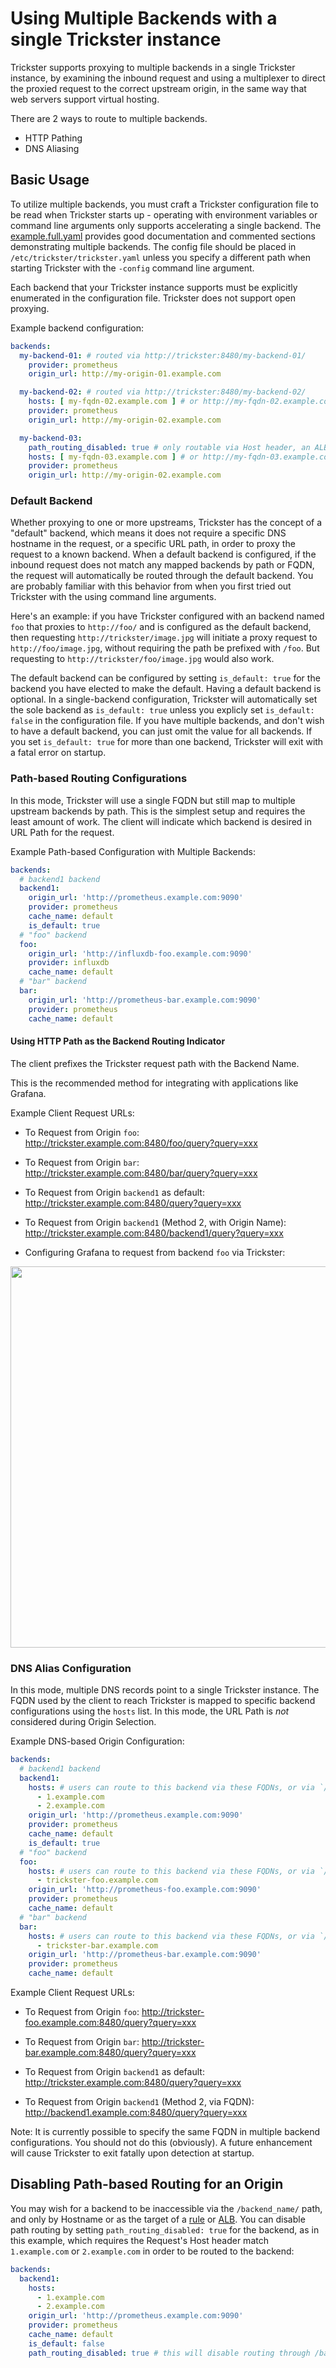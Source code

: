 # Using Multiple Backends with a single Trickster instance

Trickster supports proxying to multiple backends in a single Trickster instance, by examining the inbound request and using a multiplexer to direct the proxied request to the correct upstream origin, in the same way that web servers support virtual hosting. 

There are 2 ways to route to multiple backends.

* HTTP Pathing
* DNS Aliasing

## Basic Usage

To utilize multiple backends, you must craft a Trickster configuration file to be read when Trickster starts up - operating with environment variables or command line arguments only supports accelerating a single backend. The [example.full.yaml](../examples/conf/example.full.yaml) provides good documentation and commented sections demonstrating multiple backends. The config file should be placed in `/etc/trickster/trickster.yaml` unless you specify a different path when starting Trickster with the `-config` command line argument.

Each backend that your Trickster instance supports must be explicitly enumerated in the configuration file. Trickster does not support open proxying.

Example backend configuration:

```yaml
backends:
  my-backend-01: # routed via http://trickster:8480/my-backend-01/
    provider: prometheus
    origin_url: http://my-origin-01.example.com

  my-backend-02: # routed via http://trickster:8480/my-backend-02/
    hosts: [ my-fqdn-02.example.com ] # or http://my-fqdn-02.example.com:8480/
    provider: prometheus
    origin_url: http://my-origin-02.example.com

  my-backend-03:
    path_routing_disabled: true # only routable via Host header, an ALB, or a Rule
    hosts: [ my-fqdn-03.example.com ] # or http://my-fqdn-03.example.com:8480/
    provider: prometheus
    origin_url: http://my-origin-02.example.com
```

### Default Backend

Whether proxying to one or more upstreams, Trickster has the concept of a "default" backend, which means it does not require a specific DNS hostname in the request, or a specific URL path, in order to proxy the request to a known backend. When a default backend is configured, if the inbound request does not match any mapped backends by path or FQDN, the request will automatically be routed through the default backend. You are probably familiar with this behavior from when you first tried out Trickster with the using command line arguments.

Here's an example: if you have Trickster configured with an backend named `foo` that proxies to `http://foo/` and is configured as the default backend, then requesting `http://trickster/image.jpg` will initiate a proxy request to `http://foo/image.jpg`, without requiring the path be prefixed with `/foo`. But requesting to `http://trickster/foo/image.jpg` would also work.

The default backend can be configured by setting `is_default: true` for the backend you have elected to make the default.  Having a default backend is optional. In a single-backend configuration, Trickster will automatically set the sole backend as `is_default: true` unless you explicly set `is_default: false` in the configuration file. If you have multiple backends, and don't wish to have a default backend, you can just omit the value for all backends. If you set `is_default: true` for more than one backend, Trickster will exit with a fatal error on startup.

### Path-based Routing Configurations

In this mode, Trickster will use a single FQDN but still map to multiple upstream backends by path. This is the simplest setup and requires the least amount of work. The client will indicate which backend is desired in URL Path for the request.

Example Path-based Configuration with Multiple Backends:

```yaml
backends:
  # backend1 backend
  backend1:
    origin_url: 'http://prometheus.example.com:9090'
    provider: prometheus
    cache_name: default
    is_default: true
  # "foo" backend
  foo:
    origin_url: 'http://influxdb-foo.example.com:9090'
    provider: influxdb
    cache_name: default
  # "bar" backend
  bar:
    origin_url: 'http://prometheus-bar.example.com:9090'
    provider: prometheus
    cache_name: default
```

#### Using HTTP Path as the Backend Routing Indicator

The client prefixes the Trickster request path with the Backend Name.

This is the recommended method for integrating with applications like Grafana.

Example Client Request URLs:

* To Request from Origin `foo`: <http://trickster.example.com:8480/foo/query?query=xxx>

* To Request from Origin `bar`: <http://trickster.example.com:8480/bar/query?query=xxx>

* To Request from Origin `backend1` as default: <http://trickster.example.com:8480/query?query=xxx>

* To Request from Origin `backend1` (Method 2, with Origin Name): <http://trickster.example.com:8480/backend1/query?query=xxx>

* Configuring Grafana to request from backend `foo` via Trickster:

<img src="./images/grafana-path-origin.png" width=610 />

### DNS Alias Configuration

In this mode, multiple DNS records point to a single Trickster instance. The FQDN used by the client to reach Trickster is mapped to specific backend configurations using the `hosts` list. In this mode, the URL Path is _not_ considered during Origin Selection.

Example DNS-based Origin Configuration:

```yaml
backends:
  # backend1 backend
  backend1:
    hosts: # users can route to this backend via these FQDNs, or via `/backend1`
      - 1.example.com
      - 2.example.com
    origin_url: 'http://prometheus.example.com:9090'
    provider: prometheus
    cache_name: default
    is_default: true
  # "foo" backend
  foo:
    hosts: # users can route to this backend via these FQDNs, or via `/foo`
      - trickster-foo.example.com
    origin_url: 'http://prometheus-foo.example.com:9090'
    provider: prometheus
    cache_name: default
  # "bar" backend
  bar:
    hosts: # users can route to this backend via these FQDNs, or via `/bar`
      - trickster-bar.example.com
    origin_url: 'http://prometheus-bar.example.com:9090'
    provider: prometheus
    cache_name: default
```

Example Client Request URLs:

* To Request from Origin `foo`: <http://trickster-foo.example.com:8480/query?query=xxx>

* To Request from Origin `bar`: <http://trickster-bar.example.com:8480/query?query=xxx>

* To Request from Origin `backend1` as default: <http://trickster.example.com:8480/query?query=xxx>

* To Request from Origin `backend1` (Method 2, via FQDN): <http://backend1.example.com:8480/query?query=xxx>

Note: It is currently possible to specify the same FQDN in multiple backend configurations. You should not do this (obviously). A future enhancement will cause Trickster to exit fatally upon detection at startup.

## Disabling Path-based Routing for an Origin

You may wish for a backend to be inaccessible via the `/backend_name/` path, and only by Hostname or as the target of a [rule](./rule.md) or [ALB](./alb.md). You can disable path routing by setting `path_routing_disabled: true` for the backend, as in this example, which requires the Request's Host header match `1.example.com` or `2.example.com` in order to be routed to the backend:

```yaml
backends:
  backend1:
    hosts:
      - 1.example.com
      - 2.example.com
    origin_url: 'http://prometheus.example.com:9090'
    provider: prometheus
    cache_name: default
    is_default: false
    path_routing_disabled: true # this will disable routing through /backend1
```
